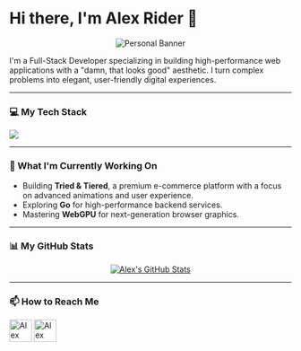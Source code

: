 # Hi there, I'm Alex Rider 👋

<p align="center">
  <img src="YOUR_BANNER_IMAGE_URL_HERE" alt="Personal Banner" />
</p>

I'm a Full-Stack Developer specializing in building high-performance web applications with a "damn, that looks good" aesthetic. I turn complex problems into elegant, user-friendly digital experiences.

---

### 💻 My Tech Stack

<p align="left">
  <a href="https://skillicons.dev">
    <img src="https://skillicons.dev/icons?i=js,ts,react,nextjs,nodejs,express,mongodb,tailwind,figma" />
  </a>
</p>

---

### 🚀 What I'm Currently Working On

-   Building **Tried & Tiered**, a premium e-commerce platform with a focus on advanced animations and user experience.
-   Exploring **Go** for high-performance backend services.
-   Mastering **WebGPU** for next-generation browser graphics.

---

### 📊 My GitHub Stats

<p align="center">
  <a href="https://github.com/anuraghazra/github-readme-stats">
    <img alt="Alex's GitHub Stats" src="https://github-readme-stats.vercel.app/api?username=YOUR_USERNAME&show_icons=true&theme=dracula&locale=en" />
  </a>
</p>

---

### 📫 How to Reach Me

<p align="left">
  <a href="https://linkedin.com/in/YOUR_LINKEDIN" target="blank"><img align="center" src="https://skillicons.dev/icons?i=linkedin" alt="Alex LinkedIn" height="40" width="40" /></a>
  <a href="https://twitter.com/YOUR_TWITTER" target="blank"><img align="center" src="https://skillicons.dev/icons?i=twitter" alt="Alex Twitter" height="40" width="40" /></a>
</p>
